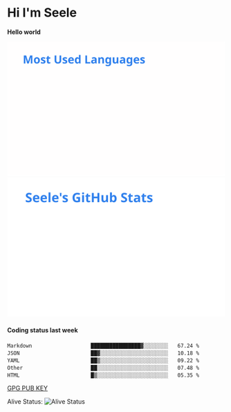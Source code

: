 <h1>Hi I'm Seele</h1>

<b>Hello world</b>

<img src='/assets/top-langs.svg' alt="Seele's github langs"> <img src='/assets/stats.svg' alt="Seele's github stats" >

<h4>Coding status last week </h4>

<!--START_SECTION:waka-->

```txt
Markdown                   ████████████████▓░░░░░░░░   67.24 %
JSON                       ██▓░░░░░░░░░░░░░░░░░░░░░░   10.18 %
YAML                       ██▒░░░░░░░░░░░░░░░░░░░░░░   09.22 %
Other                      ██░░░░░░░░░░░░░░░░░░░░░░░   07.48 %
HTML                       █▒░░░░░░░░░░░░░░░░░░░░░░░   05.35 %
```

<!--END_SECTION:waka-->

[GPG PUB KEY](https://keys.openpgp.org/vks/v1/by-fingerprint/3FCE91BF5B9666B55B67213C4C57B7824A5B6680)

Alive Status: ![Alive Status](https://hc.dvd.moe/badge/60bc779b-9835-415f-9cb9-15fd9d/ZsLaAAbE.svg)
